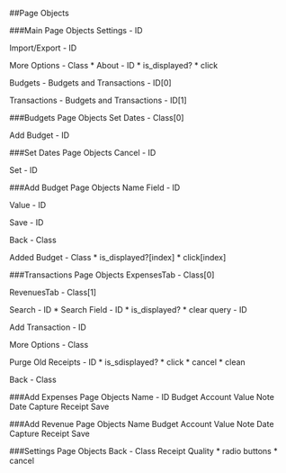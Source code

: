 ##Page Objects

###Main Page Objects
Settings - ID

Import/Export - ID

More Options - Class
	* About - ID
	* is_displayed?
		* click

Budgets - Budgets and Transactions - ID[0]

Transactions - Budgets and Transactions - ID[1]

###Budgets Page Objects
Set Dates - Class[0]

Add Budget - ID

###Set Dates Page Objects
Cancel - ID

Set - ID

###Add Budget Page Objects
Name Field - ID

Value - ID

Save - ID

Back - Class

Added Budget - Class
	* is_displayed?[index]
		* click[index]

###Transactions Page Objects
ExpensesTab - Class[0]

RevenuesTab - Class[1]

Search - ID
	* Search Field - ID
	* is_displayed?
		* clear query - ID

Add Transaction - ID

More Options - Class

Purge Old Receipts - ID
	* is_sdisplayed?
		* click
		* cancel
		* clean

Back - Class

###Add Expenses Page Objects
Name - ID
Budget
Account
Value
Note
Date
Capture Receipt
Save

###Add Revenue Page Objects
Name
Budget
Account
Value
Note
Date
Capture Receipt
Save

###Settings Page Objects
Back - Class
Receipt Quality
	* radio buttons
	* cancel